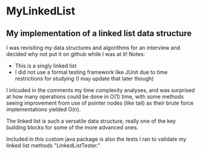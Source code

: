 MyLinkedList
============

## My implementation of a linked list data structure

I was revisiting my data structures and algorithms for an 
interview and decided why not put it on github while I was at it!
Notes: 
- This is a singly linked list
- I did not use a formal testing framework like JUnit due to time
restrictions for studying (I may update that later though)

I inlcuded in the comments my time complexity analyses, 
and was surprised at how many operations
could be done in O(1) time, with some methods seeing improvement from
use of pointer nodes (like tail) as their brute force implementations
yielded O(n).

The linked list is such a versatile data structure, really one of the key
building blocks for some of the more advanced ones.

Included in this custom java package is also the tests I ran to validate
my linked list methods "LinkedListTester."
